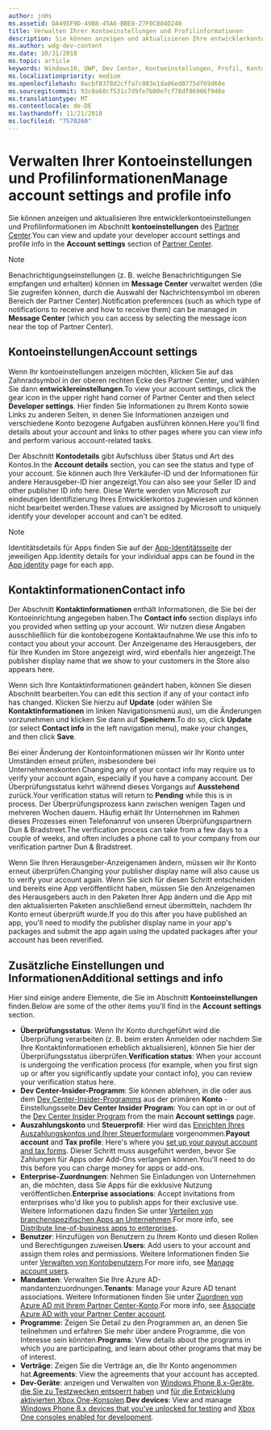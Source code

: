 ```yaml
---
author: jnHs
ms.assetid: DA495F9D-49B8-45A6-BBE0-27F0C804D240
title: Verwalten Ihrer Kontoeinstellungen und Profilinformationen
description: Sie können anzeigen und aktualisieren Ihre entwicklerkontoeinstellungen und Profilinformationen im Abschnitt Kontoeinstellungen des Partner Center.
ms.author: wdg-dev-content
ms.date: 10/31/2018
ms.topic: article
keywords: Windows10, UWP, Dev Center, Kontoeinstellungen, Profil, Konto-Profil, Entwicklerkonto, Entwicklerkontoeinstellungen
ms.localizationpriority: medium
ms.openlocfilehash: 0acbf8378d2cffa7c083e1da06ed0775df69d60e
ms.sourcegitcommit: 93c0a60cf531c7d9fe7b00e7cf78df86906f9d6e
ms.translationtype: MT
ms.contentlocale: de-DE
ms.lasthandoff: 11/21/2018
ms.locfileid: "7570260"
---
```

# <a name="manage-account-settings-and-profile-info"></a><span data-ttu-id="fc486-104">Verwalten Ihrer Kontoeinstellungen und Profilinformationen</span><span class="sxs-lookup"><span data-stu-id="fc486-104">Manage account settings and profile info</span></span>

<span data-ttu-id="fc486-105">Sie können anzeigen und aktualisieren Ihre entwicklerkontoeinstellungen und Profilinformationen im Abschnitt **kontoeinstellungen** des [Partner Center](https://partner.microsoft.com/dashboard).</span><span class="sxs-lookup"><span data-stu-id="fc486-105">You can view and update your developer account settings and profile info in the **Account settings** section of [Partner Center](https://partner.microsoft.com/dashboard).</span></span> 

> [!NOTE]
> <span data-ttu-id="fc486-106">Benachrichtigungseinstellungen (z. B. welche Benachrichtigungen Sie empfangen und erhalten) können im **Message Center** verwaltet werden (die Sie zugreifen können, durch die Auswahl der Nachrichtensymbol im oberen Bereich der Partner Center).</span><span class="sxs-lookup"><span data-stu-id="fc486-106">Notification preferences (such as which type of notifications to receive and how to receive them) can be managed in **Message Center** (which you can access by selecting the message icon near the top of Partner Center).</span></span>

## <a name="account-settings"></a><span data-ttu-id="fc486-107">Kontoeinstellungen</span><span class="sxs-lookup"><span data-stu-id="fc486-107">Account settings</span></span>

<span data-ttu-id="fc486-108">Wenn Ihr kontoeinstellungen anzeigen möchten, klicken Sie auf das Zahnradsymbol in der oberen rechten Ecke des Partner Center, und wählen Sie dann **entwicklereinstellungen**.</span><span class="sxs-lookup"><span data-stu-id="fc486-108">To view your account settings, click the gear icon in the upper right hand corner of Partner Center and then select **Developer settings**.</span></span> <span data-ttu-id="fc486-109">Hier finden Sie Informationen zu Ihrem Konto sowie Links zu anderen Seiten, in denen Sie Informationen anzeigen und verschiedene Konto bezogene Aufgaben ausführen können.</span><span class="sxs-lookup"><span data-stu-id="fc486-109">Here you'll find details about your account and links to other pages where you can view info and perform various account-related tasks.</span></span>

<span data-ttu-id="fc486-110">Der Abschnitt **Kontodetails** gibt Aufschluss über Status und Art des Kontos.</span><span class="sxs-lookup"><span data-stu-id="fc486-110">In the **Account details** section, you can see the status and type of your account.</span></span> <span data-ttu-id="fc486-111">Sie können auch Ihre Verkäufer-ID und der Informationen für andere Herausgeber-ID hier angezeigt.</span><span class="sxs-lookup"><span data-stu-id="fc486-111">You can also see your Seller ID and other publisher ID info here.</span></span> <span data-ttu-id="fc486-112">Diese Werte werden von Microsoft zur eindeutigen Identifizierung Ihres Entwicklerkontos zugewiesen und können nicht bearbeitet werden.</span><span class="sxs-lookup"><span data-stu-id="fc486-112">These values are assigned by Microsoft to uniquely identify your developer account and can't be edited.</span></span>

> [!NOTE]
> <span data-ttu-id="fc486-113">Identitätsdetails für Apps finden Sie auf der [App-Identitätsseite](view-app-identity-details.md) der jeweiligen App.</span><span class="sxs-lookup"><span data-stu-id="fc486-113">Identity details for your individual apps can be found in the [App identity](view-app-identity-details.md) page for each app.</span></span>

## <a name="contact-info"></a><span data-ttu-id="fc486-114">Kontaktinformationen</span><span class="sxs-lookup"><span data-stu-id="fc486-114">Contact info</span></span>

<span data-ttu-id="fc486-115">Der Abschnitt **Kontaktinformationen** enthält Informationen, die Sie bei der Kontoeinrichtung angegeben haben.</span><span class="sxs-lookup"><span data-stu-id="fc486-115">The **Contact info** section displays info you provided when setting up your account.</span></span> <span data-ttu-id="fc486-116">Wir nutzen diese Angaben ausschließlich für die kontobezogene Kontaktaufnahme.</span><span class="sxs-lookup"><span data-stu-id="fc486-116">We use this info to contact you about your account.</span></span> <span data-ttu-id="fc486-117">Der Anzeigename des Herausgebers, der für Ihre Kunden im Store angezeigt wird, wird ebenfalls hier angezeigt.</span><span class="sxs-lookup"><span data-stu-id="fc486-117">The publisher display name that we show to your customers in the Store also appears here.</span></span>

<span data-ttu-id="fc486-118">Wenn sich Ihre Kontaktinformationen geändert haben, können Sie diesen Abschnitt bearbeiten.</span><span class="sxs-lookup"><span data-stu-id="fc486-118">You can edit this section if any of your contact info has changed.</span></span> <span data-ttu-id="fc486-119">Klicken Sie hierzu auf **Update** (oder wählen Sie **Kontaktinformationen** im linken Navigationsmenü aus), um die Änderungen vorzunehmen und klicken Sie dann auf **Speichern**.</span><span class="sxs-lookup"><span data-stu-id="fc486-119">To do so, click **Update** (or select **Contact info** in the left navigation menu), make your changes, and then click **Save**.</span></span>

<span data-ttu-id="fc486-120">Bei einer Änderung der Kontoinformationen müssen wir Ihr Konto unter Umständen erneut prüfen, insbesondere bei Unternehmenskonten.</span><span class="sxs-lookup"><span data-stu-id="fc486-120">Changing any of your contact info may require us to verify your account again, especially if you have a company account.</span></span> <span data-ttu-id="fc486-121">Der Überprüfungsstatus kehrt während dieses Vorgangs auf **Ausstehend** zurück.</span><span class="sxs-lookup"><span data-stu-id="fc486-121">Your verification status will return to **Pending** while this is in process.</span></span> <span data-ttu-id="fc486-122">Der Überprüfungsprozess kann zwischen wenigen Tagen und mehreren Wochen dauern. Häufig erhält Ihr Unternehmen im Rahmen dieses Prozesses einen Telefonanruf von unseren Überprüfungspartnern Dun & Bradstreet.</span><span class="sxs-lookup"><span data-stu-id="fc486-122">The verification process can take from a few days to a couple of weeks, and often includes a phone call to your company from our verification partner Dun & Bradstreet.</span></span>

<span data-ttu-id="fc486-123">Wenn Sie Ihren Herausgeber-Anzeigenamen ändern, müssen wir Ihr Konto erneut überprüfen.</span><span class="sxs-lookup"><span data-stu-id="fc486-123">Changing your publisher display name will also cause us to verify your account again.</span></span> <span data-ttu-id="fc486-124">Wenn Sie sich für diesen Schritt entscheiden und bereits eine App veröffentlicht haben, müssen Sie den Anzeigenamen des Herausgebers auch in den Paketen Ihrer App ändern und die App mit den aktualisierten Paketen anschließend erneut übermitteln, nachdem Ihr Konto erneut überprüft wurde.</span><span class="sxs-lookup"><span data-stu-id="fc486-124">If you do this after you have published an app, you'll need to modify the publisher display name in your app's packages and submit the app again using the updated packages after your account has been reverified.</span></span>


## <a name="additional-settings-and-info"></a><span data-ttu-id="fc486-125">Zusätzliche Einstellungen und Informationen</span><span class="sxs-lookup"><span data-stu-id="fc486-125">Additional settings and info</span></span>

<span data-ttu-id="fc486-126">Hier sind einige andere Elemente, die Sie im Abschnitt **Kontoeinstellungen** finden.</span><span class="sxs-lookup"><span data-stu-id="fc486-126">Below are some of the other items you'll find in the **Account settings** section.</span></span>

- <span data-ttu-id="fc486-127">**Überprüfungsstatus**: Wenn Ihr Konto durchgeführt wird die Überprüfung verarbeiten (z. B. beim ersten Anmelden oder nachdem Sie Ihre Kontaktinformationen erheblich aktualisieren), können Sie hier der Überprüfungsstatus überprüfen.</span><span class="sxs-lookup"><span data-stu-id="fc486-127">**Verification status**: When your account is undergoing the verification process (for example, when you first sign up or after you significantly update your contact info), you can review your verification status here.</span></span>
- <span data-ttu-id="fc486-128">**Dev Center-Insider-Programm**: Sie können ablehnen, in die oder aus dem [Dev Center-Insider-Programms](dev-center-insider-program.md) aus der primären **Konto** -Einstellungsseite.</span><span class="sxs-lookup"><span data-stu-id="fc486-128">**Dev Center Insider Program**: You can opt in or out of the [Dev Center Insider Program](dev-center-insider-program.md) from the main **Account settings** page.</span></span>
- <span data-ttu-id="fc486-129">**Auszahlungskonto** und **Steuerprofil**: Hier wird das [Einrichten Ihres Auszahlungskontos und Ihrer Steuerformulare](setting-up-your-payout-account-and-tax-forms.md) vorgenommen.</span><span class="sxs-lookup"><span data-stu-id="fc486-129">**Payout account** and **Tax profile**: Here's where you [set up your payout account and tax forms](setting-up-your-payout-account-and-tax-forms.md).</span></span> <span data-ttu-id="fc486-130">Dieser Schritt muss ausgeführt werden, bevor Sie Zahlungen für Apps oder Add-Ons verlangen können.</span><span class="sxs-lookup"><span data-stu-id="fc486-130">You'll need to do this before you can charge money for apps or add-ons.</span></span>
- <span data-ttu-id="fc486-131">**Enterprise-Zuordnungen**: Nehmen Sie Einladungen von Unternehmen an, die möchten, dass Sie Apps für die exklusive Nutzung veröffentlichen.</span><span class="sxs-lookup"><span data-stu-id="fc486-131">**Enterprise associations**: Accept invitations from enterprises who'd like you to publish apps for their exclusive use.</span></span> <span data-ttu-id="fc486-132">Weitere Informationen dazu finden Sie unter [Verteilen von branchenspezifischen Apps an Unternehmen](distribute-lob-apps-to-enterprises.md).</span><span class="sxs-lookup"><span data-stu-id="fc486-132">For more info, see [Distribute line-of-business apps to enterprises](distribute-lob-apps-to-enterprises.md).</span></span>
- <span data-ttu-id="fc486-133">**Benutzer**: Hinzufügen von Benutzern zu Ihrem Konto und diesen Rollen und Berechtigungen zuweisen.</span><span class="sxs-lookup"><span data-stu-id="fc486-133">**Users**: Add users to your account and assign them roles and permissions.</span></span> <span data-ttu-id="fc486-134">Weitere Informationen finden Sie unter [Verwalten von Kontobenutzern](manage-account-users.md).</span><span class="sxs-lookup"><span data-stu-id="fc486-134">For more info, see [Manage account users](manage-account-users.md).</span></span>
- <span data-ttu-id="fc486-135">**Mandanten**: Verwalten Sie Ihre Azure AD-mandantenzuordnungen.</span><span class="sxs-lookup"><span data-stu-id="fc486-135">**Tenants**: Manage your Azure AD tenant associations.</span></span> <span data-ttu-id="fc486-136">Weitere Informationen finden Sie unter [Zuordnen von Azure AD mit Ihrem Partner Center-Konto](associate-azure-ad-with-dev-center.md).</span><span class="sxs-lookup"><span data-stu-id="fc486-136">For more info, see [Associate Azure AD with your Partner Center account](associate-azure-ad-with-dev-center.md).</span></span>
- <span data-ttu-id="fc486-137">**Programme**: Zeigen Sie Detail zu den Programmen an, an denen Sie teilnehmen und erfahren Sie mehr über andere Programme, die von Interesse sein könnten.</span><span class="sxs-lookup"><span data-stu-id="fc486-137">**Programs**: View details about the programs in which you are participating, and learn about other programs that may be of interest.</span></span>
- <span data-ttu-id="fc486-138">**Verträge**: Zeigen Sie die Verträge an, die Ihr Konto angenommen hat.</span><span class="sxs-lookup"><span data-stu-id="fc486-138">**Agreements**: View the agreements that your account has accepted.</span></span>
- <span data-ttu-id="fc486-139">**Dev-Geräte**: anzeigen und Verwalten von [Windows Phone 8.x-Geräte, die Sie zu Testzwecken entsperrt haben](http://go.microsoft.com/fwlink/p/?LinkId=533897) und [für die Entwicklung aktivierten Xbox One-Konsolen](../xbox-apps/devkit-activation.md).</span><span class="sxs-lookup"><span data-stu-id="fc486-139">**Dev devices**: View and manage [Windows Phone 8.x devices that you've unlocked for testing](http://go.microsoft.com/fwlink/p/?LinkId=533897) and [Xbox One consoles enabled for development](../xbox-apps/devkit-activation.md).</span></span> 


